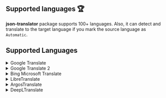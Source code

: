 ## Supported languages 🏆

**json-translator** package supports 100+ languages. Also, it can detect and translate to the target language if you mark the source language as `Automatic`.

## Supported Languages

<details>
  <summary>Google Translate</summary>
  
  | ABC | Language              | Code |
  |-----|-----------------------|------|
  | A   | Afrikaans             | af   |
  |     | Albanian              | sq   |
  |     | Amharic               | am   |
  |     | Arabic                | ar   |
  |     | Armenian              | hy   |
  |     | Azerbaijani           | az   |
  | B   | Basque                | eu   |
  |     | Belarusian            | be   |
  |     | Bengali               | bn   |
  |     | Bosnian               | bs   |
  |     | Bulgarian             | bg   |
  | C   | Catalan               | ca   |
  |     | Cebuano               | ceb  |
  |     | Chichewa              | ny   |
  |     | Chinese_Simplified    | zh-CN|
  |     | Chinese_Traditional   | zh-TW|
  |     | Corsican              | co   |
  |     | Croatian              | hr   |
  |     | Czech                 | cs   |
  | D   | Danish                | da   |
  |     | Dutch                 | nl   |
  | E   | English               | en   |
  |     | Esperanto             | eo   |
  |     | Estonian              | et   |
  | F   | Filipino              | tl   |
  |     | Finnish               | fi   |
  |     | French                | fr   |
  |     | Frisian               | fy   |
  | G   | Galician              | gl   |
  |     | Georgian              | ka   |
  |     | German                | de   |
  |     | Greek                 | el   |
  |     | Gujarati              | gu   |
  | H   | Haitian_Creole        | ht   |
  |     | Hausa                 | ha   |
  |     | Hawaiian              | haw  |
  |     | Hebrew                | iw   |
  |     | Hindi                 | hi   |
  |     | Hmong                 | hmn  |
  |     | Hungarian             | hu   |
  | I   | Icelandic             | is   |
  |     | Igbo                  | ig   |
  |     | Indonesian            | id   |
  |     | Irish                 | ga   |
  |     | Italian               | it   |
  | J   | Japanese              | ja   |
  |     | Javanese              | jw   |
  | K   | Kannada               | kn   |
  |     | Kazakh                | kk   |
  |     | Khmer                 | km   |
  |     | Korean                | ko   |
  |     | Kurdish_Kurmanji      | ku   |
  |     | Kyrgyz                | ky   |
  | L   | Lao                   | lo   |
  |     | Latin                 | la   |
  |     | Latvian               | lv   |
  |     | Lithuanian            | lt   |
  |     | Luxembourgish         | lb   |
  | M   | Macedonian            | mk   |
  |     | Malagasy              | mg   |
  |     | Malay                 | ms   |
  |     | Malayalam             | ml   |
  |     | Maltese               | mt   |
  |     | Maori                 | mi   |
  |     | Marathi               | mr   |
  |     | Mongolian             | mn   |
  |     | Myanmar_Burmese       | my   |
  | N   | Nepali                | ne   |
  |     | Norwegian             | no   |
  | P   | Pashto                | ps   |
  |     | Persian               | fa   |
  |     | Polish                | pl   |
  |     | Portuguese            | pt   |
  |     | Punjabi               | pa   |
  | R   | Romanian              | ro   |
  |     | Russian               | ru   |
  | S   | Samoan                | sm   |
  |     | Scots_Gaelic          | gd   |
  |     | Serbian               | sr   |
  |     | Sesotho               | st   |
  |     | Shona                 | sn   |
  |     | Sindhi                | sd   |
  |     | Sinhala               | si   |
  |     | Slovak                | sk   |
  |     | Slovenian             | sl   |
  |     | Somali                | so   |
  |     | Spanish               | es   |
  |     | Sundanese             | su   |
  |     | Swahili               | sw   |
  |     | Swedish               | sv   |
  | T   | Tajik                 | tg   |
  |     | Tamil                 | ta   |
  |     | Telugu                | te   |
  |     | Thai                  | th   |
  |     | Turkish               | tr   |
  | U   | Ukrainian             | uk   |
  |     | Urdu                  | ur   |
  |     | Uzbek                 | uz   |
  | V   | Vietnamese            | vi   |
  | W   | Welsh                 | cy   |
  | X   | Xhosa                 | xh   |
  | Y   | Yiddish               | yi   |
  |     | Yoruba                | yo   |
  | Z   | Zulu                  | zu   |
</details>

<details>
  <summary>Google Translate 2</summary>
  
  | ABC | Language              | Code |
  |-----|-----------------------|------|
  | A   | Afrikaans             | af   |
  |     | Albanian              | sq   |
  |     | Amharic               | am   |
  |     | Arabic                | ar   |
  |     | Armenian              | hy   |
  |     | Azerbaijani           | az   |
  | B   | Basque                | eu   |
  |     | Belarusian            | be   |
  |     | Bengali               | bn   |
  |     | Bosnian               | bs   |
  |     | Bulgarian             | bg   |
  | C   | Catalan               | ca   |
  |     | Cebuano               | ceb  |
  |     | Chichewa              | ny   |
  |     | Chinese_Simplified    | zh-CN|
  |     | Chinese_Traditional   | zh-TW|
  |     | Corsican              | co   |
  |     | Croatian              | hr   |
  |     | Czech                 | cs   |
  | D   | Danish                | da   |
  |     | Dutch                 | nl   |
  | E   | English               | en   |
  |     | Esperanto             | eo   |
  |     | Estonian              | et   |
  | F   | Filipino              | tl   |
  |     | Finnish               | fi   |
  |     | French                | fr   |
  |     | Frisian               | fy   |
  | G   | Galician              | gl   |
  |     | Georgian              | ka   |
  |     | German                | de   |
  |     | Greek                 | el   |
  |     | Gujarati              | gu   |
  | H   | Haitian_Creole        | ht   |
  |     | Hausa                 | ha   |
  |     | Hawaiian              | haw  |
  |     | Hebrew                | iw   |
  |     | Hindi                 | hi   |
  |     | Hmong                 | hmn  |
  |     | Hungarian             | hu   |
  | I   | Icelandic             | is   |
  |     | Igbo                  | ig   |
  |     | Indonesian            | id   |
  |     | Irish                 | ga   |
  |     | Italian               | it   |
  | J   | Japanese              | ja   |
  |     | Javanese              | jw   |
  | K   | Kannada               | kn   |
  |     | Kazakh                | kk   |
  |     | Khmer                 | km   |
  |     | Korean                | ko   |
  |     | Kurdish_Kurmanji      | ku   |
  |     | Kyrgyz                | ky   |
  | L   | Lao                   | lo   |
  |     | Latin                 | la   |
  |     | Latvian               | lv   |
  |     | Lithuanian            | lt   |
  |     | Luxembourgish         | lb   |
  | M   | Macedonian            | mk   |
  |     | Malagasy              | mg   |
  |     | Malay                 | ms   |
  |     | Malayalam             | ml   |
  |     | Maltese               | mt   |
  |     | Maori                 | mi   |
  |     | Marathi               | mr   |
  |     | Mongolian             | mn   |
  |     | Myanmar_Burmese       | my   |
  | N   | Nepali                | ne   |
  |     | Norwegian             | no   |
  | P   | Pashto                | ps   |
  |     | Persian               | fa   |
  |     | Polish                | pl   |
  |     | Portuguese            | pt   |
  |     | Punjabi               | pa   |
  | R   | Romanian              | ro   |
  |     | Russian               | ru   |
  | S   | Samoan                | sm   |
  |     | Scots_Gaelic          | gd   |
  |     | Serbian               | sr   |
  |     | Sesotho               | st   |
  |     | Shona                 | sn   |
  |     | Sindhi                | sd   |
  |     | Sinhala               | si   |
  |     | Slovak                | sk   |
  |     | Slovenian             | sl   |
  |     | Somali                | so   |
  |     | Spanish               | es   |
  |     | Sundanese             | su   |
  |     | Swahili               | sw   |
  |     | Swedish               | sv   |
  | T   | Tajik                 | tg   |
  |     | Tamil                 | ta   |
  |     | Telugu                | te   |
  |     | Thai                  | th   |
  |     | Turkish               | tr   |
  | U   | Ukrainian             | uk   |
  |     | Urdu                  | ur   |
  |     | Uzbek                 | uz   |
  | V   | Vietnamese            | vi   |
  | W   | Welsh                 | cy   |
  | X   | Xhosa                 | xh   |
  | Y   | Yiddish               | yi   |
  |     | Yoruba                | yo   |
  | Z   | Zulu                  | zu   |
</details>

<details>
  <summary>Bing Microsoft  Translate</summary>

| ABC | Language              | Code     |
| --- | --------------------- | -------- |
| A   | Afrikaans             | af       |
|     | Albanian              | sq       |
|     | Amharic               | am       |
|     | Arabic                | ar       |
|     | Armenian              | hy       |
|     | Assamese              | as       |
|     | Azerbaijani           | az       |
| B   | Bangla                | bn       |
|     | Bashkir               | ba       |
|     | Basque                | eu       |
|     | Bosnian               | bs       |
|     | Bulgarian             | bg       |
| C   | Cantonese_Traditional | yue      |
|     | Catalan               | ca       |
|     | Chinese_Literary      | lzh      |
|     | Chinese_Simplified    | zh-Hans  |
|     | Chinese_Traditional   | zh-Hant  |
|     | Croatian              | hr       |
|     | Czech                 | cs       |
| D   | Danish                | da       |
|     | Dari                  | prs      |
|     | Divehi                | dv       |
|     | Dutch                 | nl       |
| E   | English               | en       |
|     | Estonian              | et       |
| F   | Faroese               | fo       |
|     | Fijian                | fj       |
|     | Filipino              | fil      |
|     | Finnish               | fi       |
|     | French                | fr       |
|     | French_Canada         | fr-CA    |
| G   | Galician              | gl       |
|     | Georgian              | ka       |
|     | German                | de       |
|     | Greek                 | el       |
|     | Gujarati              | gu       |
| H   | Haitian_Creole        | ht       |
|     | Hebrew                | he       |
|     | Hindi                 | hi       |
|     | Hmong_Daw             | mww      |
|     | Hungarian             | hu       |
| I   | Icelandic             | is       |
|     | Indonesian            | id       |
|     | Inuinnaqtun           | ikt      |
|     | Inuktitut             | iu       |
|     | Inuktitut_Latin       | iu-Latn  |
|     | Irish                 | ga       |
|     | Italian               | it       |
| J   | Japanese              | ja       |
| K   | Kannada               | kn       |
|     | Kazakh                | kk       |
|     | Khmer                 | km       |
|     | Klingon_Latin         | tlh-Latn |
|     | Korean                | ko       |
|     | Kurdish_Central       | ku       |
|     | Kurdish_Northern      | kmr      |
|     | Kyrgyz                | ky       |
| L   | Lao                   | lo       |
|     | Latvian               | lv       |
|     | Lithuanian            | lt       |
| M   | Macedonian            | mk       |
|     | Malagasy              | mg       |
|     | Malay                 | ms       |
|     | Malayalam             | ml       |
|     | Maltese               | mt       |
|     | Marathi               | mr       |
|     | Mongolian_Cyrillic    | mn-Cyrl  |
|     | Mongolian_Traditional | mn-Mong  |
|     | Myanmar_Burmese       | my       |
|     | Māori                 | mi       |
| N   | Nepali                | ne       |
|     | Norwegian             | nb       |
| O   | Odia                  | or       |
| P   | Pashto                | ps       |
|     | Persian               | fa       |
|     | Polish                | pl       |
|     | Portuguese_Brazil     | pt       |
|     | Portuguese_Portugal   | pt-PT    |
|     | Punjabi               | pa       |
| Q   | Querétaro_Otomi       | otq      |
| R   | Romanian              | ro       |
|     | Russian               | ru       |
| S   | Samoan                | sm       |
|     | Serbian_Cyrillic      | sr-Cyrl  |
|     | Serbian_Latin         | sr-Latn  |
|     | Slovak                | sk       |
|     | Slovenian             | sl       |
|     | Somali                | so       |
|     | Spanish               | es       |
|     | Swahili               | sw       |
|     | Swedish               | sv       |
| T   | Tahitian              | ty       |
|     | Tamil                 | ta       |
|     | Tatar                 | tt       |
|     | Telugu                | te       |
|     | Thai                  | th       |
|     | Tibetan               | bo       |
|     | Tigrinya              | ti       |
|     | Tongan                | to       |
|     | Turkish               | tr       |
|     | Turkmen               | tk       |
| U   | Ukrainian             | uk       |
|     | Upper_Sorbian         | hsb      |
|     | Urdu                  | ur       |
|     | Uyghur                | ug       |
|     | Uzbek_Latin           | uz       |
| V   | Vietnamese            | vi       |
| W   | Welsh                 | cy       |
| Y   | Yucatec_Maya          | yua      |
| Z   | Zulu                  | zu       |

</details>

<details>
  <summary>LibreTranslate</summary>
  
  | ABC | Language   | Code |
  |-----|------------|------|
  | A   | Arabic     | ar   |
  |     | Azerbaijani| az   |
  | C   | Chinese    | zh   |
  |     | Czech      | cs   |
  | D   | Danish     | da   |
  |     | Dutch      | nl   |
  | E   | English    | en   |
  |     | Esperanto  | eo   |
  | F   | Finnish    | fi   |
  |     | French     | fr   |
  | G   | German     | de   |
  |     | Greek      | el   |
  | H   | Hebrew     | iw   |
  |     | Hindi      | hi   |
  |     | Hungarian  | hu   |
  | I   | Indonesian | id   |
  |     | Irish      | ga   |
  |     | Italian    | it   |
  | J   | Japanese   | ja   |
  | K   | Korean     | ko   |
  | P   | Persian    | fa   |
  |     | Polish     | pl   |
  |     | Portuguese | pt   |
  | R   | Russian    | ru   |
  | S   | Slovak     | sk   |
  |     | Spanish    | es   |
  |     | Swedish    | sv   |
  | T   | Turkish    | tr   |
  | U   | Ukrainian  | uk   |
</details>

<details>
  <summary>ArgosTranslate</summary>
  
  | ABC | Language   | Code |
  |-----|------------|------|
  | A   | Arabic     | ar   |
  |     | Automatic  | auto |
  | C   | Chinese    | zh   |
  | E   | English    | en   |
  | F   | French     | fr   |
  | G   | German     | de   |
  | H   | Hindi      | hi   |
  | I   | Indonesian | id   |
  |     | Irish      | ga   |
  | I   | Italian    | it   |
  | J   | Japanese   | ja   |
  | K   | Korean     | ko   |
  | P   | Polish     | pl   |
  |     | Portuguese | pt   |
  | R   | Russian    | ru   |
  | S   | Spanish    | es   |
  | T   | Turkish    | tr   |
  | V   | Vietnamese | vi   |
</details>

<details>
  <summary>DeepLTranslate</summary>

| ABC | Language   | Code |
| --- | ---------- | ---- |
| B   | Bulgarian  | 'BG' |
| C   | Chinese    | 'ZH' |
|     | Czech      | 'CS' |
| D   | Danish     | 'DA' |
|     | Dutch      | 'NL' |
| E   | English    | 'EN' |
|     | Estonian   | 'ET' |
| F   | Finnish    | 'FI' |
|     | French     | 'FR' |
| G   | German     | 'DE' |
|     | Greek      | 'EL' |
| H   | Hungarian  | 'HU' |
| I   | Indonesian | 'ID' |
|     | Italian    | 'IT' |
| J   | Japanese   | 'JA' |
| K   | Korean     | 'KO' |
| L   | Lithuanian | 'LT' |
|     | Latvian    | 'LV' |
| N   | Norwegian  | 'NB' |
| P   | Polish     | 'PL' |
|     | Portuguese | 'PT' |
| R   | Romanian   | 'RO' |
|     | Russian    | 'RU' |
| S   | Spanish    | 'ES' |
|     | Slovak     | 'SK' |
|     | Slovenian  | 'SL' |
|     | Swedish    | 'SV' |
| T   | Turkish    | 'TR' |
| U   | Ukrainian  | 'UK' |

</details>
